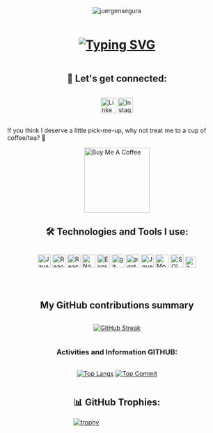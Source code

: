 <div style="display: flex; flex-direction: column; align-items: center;">
    <p align="right"> <img src="https://komarev.com/ghpvc/?username=juergensegura&label=Profile%20views&color=0e75b6&style=flat" alt="juergensegura" /></p>

<!--<h1><img src="https://raw.githubusercontent.com/ABSphreak/ABSphreak/master/gifs/Hi.gif" width="30px"> Hi, Welcome to my Github</h1>-->
<h1 align = "center">
<a href="https://git.io/typing-svg"><img src="https://readme-typing-svg.demolab.com?size=75&duration=2000&pause=300&color=FFF&background=000000EE&center=true&multiline=true&width=1920&height=175&lines=Hi;Welcome+to+my+GitHub+profile" alt="Typing SVG" /></a>
</h1>

## 🤝 Let's get connected:

<p>
  <a href="https://www.linkedin.com/in/juergensegura/" target="_blank"><img alt="LinkedIn" src="https://img.shields.io/badge/linkedin-%230077B5.svg?&style=for-the-badge&logo=linkedin&logoColor=white"  height="35px"/></a>
  <a href="https://www.instagram.com/juergen_segura/" target="_blank"><img alt="Instagram" src="https://img.shields.io/badge/Instagram-E4405F?style=for-the-badge&logo=instagram&logoColor=white"  height="35px"/></a>

<p>If you think I deserve a little pick-me-up, why not treat me to a cup of coffee/tea? 🥺</p>
<a href="https://www.buymeacoffee.com/juergensegura" target="_blank"><img src="https://cdn.buymeacoffee.com/buttons/v2/default-red.png" alt="Buy Me A Coffee" width="150" ></a>

## 🛠️ Technologies and Tools I use:

<p>
<img alt="Javascript" src="https://img.shields.io/badge/JavaScript-323330?style=for-the-badge&logo=javascript&logoColor=F7DF1E"  height="30px"/>
<!--<img alt="Typescript" src="https://img.shields.io/badge/Typescript-323330?style=for-the-badge&logo=Typescript&logoColor=2F74C0"  height="25px"/>-->
<img alt="React" src="https://img.shields.io/badge/React-20232A?style=for-the-badge&logo=react&logoColor=61DAFB" height="30px"/>
<img alt="React Native" src="https://img.shields.io/badge/React native-436666?style=for-the-badge&logo=react&logoColor=61DAFB" height="30px"/>
<img alt="Nodejs" src="https://img.shields.io/badge/-Nodejs-43853d?style=flat-square&logo=Node.js&logoColor=white"  height="30px"/>
<!-- <img alt="npm" src="https://img.shields.io/badge/NPM-FF6644.svg?style=for-the-badge&logo=npm&logoColor=white" height="30px"/> -->
<img alt="Express" src="https://img.shields.io/badge/express.js-%23404d59.svg?style=for-the-badge&logo=express&logoColor=%2361DAFB" height="30px"/>
<!-- <img alt="Bootstrap" src="https://img.shields.io/badge/Bootstrap-563D7C?style=for-the-badge&logo=bootstrap&logoColor=white" height="30px"/> -->
<!-- <img alt="html5" src="https://img.shields.io/badge/HTML5-E34F26?style=for-the-badge&logo=html5&logoColor=white" height="30px"/> -->
<!-- <img alt="Css3" src="https://img.shields.io/badge/CSS3-1572B6?style=for-the-badge&logo=css3&logoColor=white" height="30px"/> -->
<img alt="git" src="https://img.shields.io/badge/-Git-F05032?style=flat-square&logo=git&logoColor=white" height="30px"/>
<img alt="postman" src="https://img.shields.io/badge/-Postman-00C7B7?style=flat-square&logo=postman&logoColor=white" height="30px"/>
<!-- <img alt="php" src="https://img.shields.io/badge/-php-7175AA?style=flat-square&logo=php&logoColor=white" height="30px"/> -->
<img alt="Jquery" src="https://img.shields.io/badge/jquery-%230769AD.svg?style=for-the-badge&logo=jquery&logoColor=white" height="30px"/>
<img alt="MongoDB" src="https://img.shields.io/badge/-MongoDB-13aa52?style=flat-square&logo=mongodb&logoColor=white"  height="30px"/>
<img alt="SQLDEVELOPER" src="https://img.shields.io/badge/sqldeveloper-20535D?style=for-the-badge&logo=oracle&logoColor=FF5500"  height="30px"/>
<img alt="Spring boot" src="https://img.shields.io/badge/Spring boot-white?style=for-the-badge&logo=Spring boot&logoColor=green" height="25px"/>

  

<!--<img alt="MySQL" src="https://img.shields.io/badge/MySQL-0081CB?style=for-the-badge&logo=MySQL&logoColor=white" height="30px"/> -->
  
<!-- 
<img alt="Heroku" src="https://img.shields.io/badge/-Heroku-430098?style=flat-square&logo=heroku&logoColor=white" height="25px"/>
<img alt="Amazon Web Services" src="https://img.shields.io/badge/Amazon Web Services-white?style=for-the-badge&logo=Amazon&logoColor=Black" height="25px"/>
<img alt="Tailwidcss" src="https://img.shields.io/badge/Tailwind_CSS-38B2AC?style=for-the-badge&logo=tailwind-css&logoColor=white" height="25px"/>
<img alt="NextJs" src="https://img.shields.io/badge/Next-black?style=for-the-badge&logo=next.js&logoColor=white" height="25px"/>
<img alt="redux" src="https://img.shields.io/badge/-Redux-764ABC?style=flat-square&logo=redux&logoColor=white" height="25px"/>
<img alt="NestJS" src="https://img.shields.io/badge/NestJS-black?style=for-the-badge&logo=NestJS&logoColor=white" height="25px"/>
<img alt="PostgreSQL" src="https://img.shields.io/badge/PostgreSQL-0081CB?style=for-the-badge&logo=PostgreSQL&logoColor=white" height="25px"/>
<img alt="Python" src="https://img.shields.io/badge/Python-14354C?style=for-the-badge&logo=python&logoColor=white" height="25px"/>
<img alt="Markdown" src="https://img.shields.io/badge/Markdown-000000?style=for-the-badge&logo=markdown&logoColor=white"  height="25px"/>
<img alt="github actions" src="https://img.shields.io/badge/-Github_Actions-2088FF?style=flat-square&logo=github-actions&logoColor=white" height="25px"/> 
<img alt="Prettier" src="https://img.shields.io/badge/-Prettier-F7B93E?style=flat-square&logo=prettier&logoColor=white" height="25px"/> 
-->

</p>


  <!-- 
  <a href="#" target="_blank"><img alt="Twitter" src="https://img.shields.io/badge/twitter-%231DA1F2.svg?&style=for-the-badge&logo=twitter&logoColor=white"  height="30px"/></a>
  <a href="#" target="_blank"><img alt="Blog" src="https://img.shields.io/badge/Blog-0A0A0A?style=for-the-badge&logo=dev.to&logoColor=white"  height="30px"/></a>
-->
  
</p>


## My GitHub contributions summary

[![GitHub Streak](https://github-readme-streak-stats.herokuapp.com/?user=juergensegura&theme=dark&ring=fb4362&file=fb4362&currStreakNum=fb4362&currStreakLabel=fb4362&hide_border=true)]()


### Activities and Information GITHUB:

[![Top Langs](https://github-readme-stats.vercel.app/api/top-langs/?username=juergensegura&show_icons=true&theme=radical&layout=compact&hide=html,css&langs_count=10)](https://github.com/juergensegura?tab=repositories)
[![Top Commit](https://github-readme-stats.vercel.app/api?username=juergensegura&show_icons=true&theme=radical&layout=compact&hide=html,css&langs_count=10)](https://github.com/juergensegura?tab=repositories)
<div>

## 📊 GitHub Trophies:
[![trophy](https://github-profile-trophy.vercel.app/?username=juergensegura&theme=onedark&title=Commits,Repositories,MultiLanguage,PullRequest,Issues)](https://github.com/juergensegura/github-profile-trophy)


</div>
